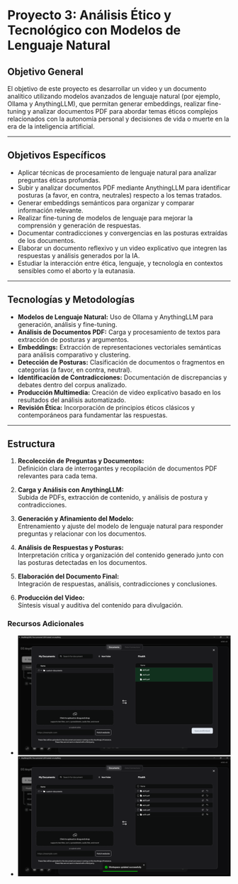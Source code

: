 # Proyecto 3: Análisis Ético y Tecnológico con Modelos de Lenguaje Natural

## Objetivo General

El objetivo de este proyecto es desarrollar un video y un documento analítico utilizando modelos avanzados de lenguaje natural (por ejemplo, Ollama y AnythingLLM), que permitan generar embeddings, realizar fine-tuning y analizar documentos PDF para abordar temas éticos complejos relacionados con la autonomía personal y decisiones de vida o muerte en la era de la inteligencia artificial.

---

## Objetivos Específicos

- Aplicar técnicas de procesamiento de lenguaje natural para analizar preguntas éticas profundas.
- Subir y analizar documentos PDF mediante AnythingLLM para identificar posturas (a favor, en contra, neutrales) respecto a los temas tratados.
- Generar embeddings semánticos para organizar y comparar información relevante.
- Realizar fine-tuning de modelos de lenguaje para mejorar la comprensión y generación de respuestas.
- Documentar contradicciones y convergencias en las posturas extraídas de los documentos.
- Elaborar un documento reflexivo y un video explicativo que integren las respuestas y análisis generados por la IA.
- Estudiar la interacción entre ética, lenguaje, y tecnología en contextos sensibles como el aborto y la eutanasia.

---

## Tecnologías y Metodologías

- **Modelos de Lenguaje Natural:** Uso de Ollama y AnythingLLM para generación, análisis y fine-tuning.
- **Análisis de Documentos PDF:** Carga y procesamiento de textos para extracción de posturas y argumentos.
- **Embeddings:** Extracción de representaciones vectoriales semánticas para análisis comparativo y clustering.
- **Detección de Posturas:** Clasificación de documentos o fragmentos en categorías (a favor, en contra, neutral).
- **Identificación de Contradicciones:** Documentación de discrepancias y debates dentro del corpus analizado.
- **Producción Multimedia:** Creación de video explicativo basado en los resultados del análisis automatizado.
- **Revisión Ética:** Incorporación de principios éticos clásicos y contemporáneos para fundamentar las respuestas.

---

## Estructura

1. **Recolección de Preguntas y Documentos:**  
   Definición clara de interrogantes y recopilación de documentos PDF relevantes para cada tema.

2. **Carga y Análisis con AnythingLLM:**  
   Subida de PDFs, extracción de contenido, y análisis de postura y contradicciones.

3. **Generación y Afinamiento del Modelo:**  
   Entrenamiento y ajuste del modelo de lenguaje natural para responder preguntas y relacionar con los documentos.

4. **Análisis de Respuestas y Posturas:**  
   Interpretación crítica y organización del contenido generado junto con las posturas detectadas en los documentos.

5. **Elaboración del Documento Final:**  
   Integración de respuestas, análisis, contradicciones y conclusiones.

6. **Producción del Video:**  
   Síntesis visual y auditiva del contenido para divulgación.


### Recursos Adicionales

- ![Subida de documentos](abSub.png)
- ![Gurdado de documentos](guarda.png)